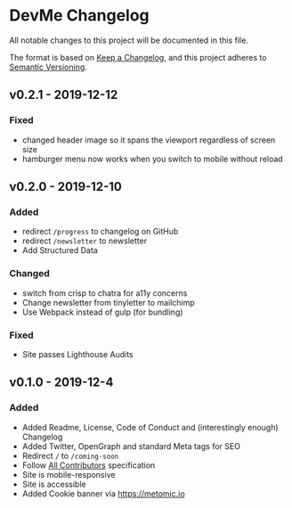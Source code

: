 # DevMe Changelog
All notable changes to this project will be documented in this file.

The format is based on [Keep a Changelog](https://keepachangelog.com/en/1.0.0/), and this project adheres to [Semantic Versioning](https://semver.org/spec/v2.0.0.html).

<!--
## [x.y.z] - yyyy-mm-dd
### Added
new features
### Changed
changes in existing functionality
### Deprecated
soon-to-be removed features
### Removed
now removed features
### Fixed
bug fixes
### Security
vulnerabilities
-->
## v0.2.1 - 2019-12-12
### Fixed
- changed header image so it spans the viewport regardless of screen size
- hamburger menu now works when you switch to mobile without reload
## v0.2.0 - 2019-12-10
### Added
- redirect `/progress` to changelog on GitHub
- redirect `/newsletter` to newsletter
- Add Structured Data
### Changed
- switch from crisp to chatra for a11y concerns
- Change newsletter from tinyletter to mailchimp
- Use Webpack instead of gulp (for bundling)
### Fixed
- Site passes Lighthouse Audits

## v0.1.0 - 2019-12-4
### Added
- Added Readme, License, Code of Conduct and (interestingly enough) Changelog
- Added Twitter, OpenGraph and standard Meta tags for SEO
- Redirect `/` to `/coming-soon`
- Follow [All Contributors](https://allcontributors.org/) specification
- Site is mobile-responsive
- Site is accessible
- Added Cookie banner via <https://metomic.io>
